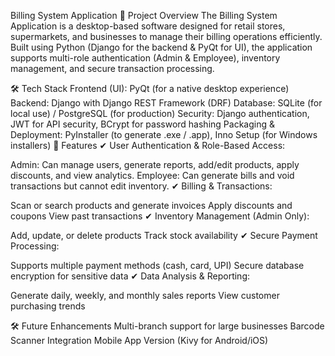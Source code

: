 Billing System Application
📌 Project Overview
The Billing System Application is a desktop-based software designed for retail stores, supermarkets, and businesses to manage their billing operations efficiently. Built using Python (Django for the backend & PyQt for UI), the application supports multi-role authentication (Admin & Employee), inventory management, and secure transaction processing.

🛠️ Tech Stack
Frontend (UI): PyQt (for a native desktop experience)
Backend: Django with Django REST Framework (DRF)
Database: SQLite (for local use) / PostgreSQL (for production)
Security: Django authentication, JWT for API security, BCrypt for password hashing
Packaging & Deployment: PyInstaller (to generate .exe / .app), Inno Setup (for Windows installers)
🚀 Features
✔ User Authentication & Role-Based Access:

Admin: Can manage users, generate reports, add/edit products, apply discounts, and view analytics.
Employee: Can generate bills and void transactions but cannot edit inventory.
✔ Billing & Transactions:

Scan or search products and generate invoices
Apply discounts and coupons
View past transactions
✔ Inventory Management (Admin Only):

Add, update, or delete products
Track stock availability
✔ Secure Payment Processing:

Supports multiple payment methods (cash, card, UPI)
Secure database encryption for sensitive data
✔ Data Analysis & Reporting:

Generate daily, weekly, and monthly sales reports
View customer purchasing trends

🛠 Future Enhancements
Multi-branch support for large businesses
Barcode Scanner Integration
Mobile App Version (Kivy for Android/iOS)
